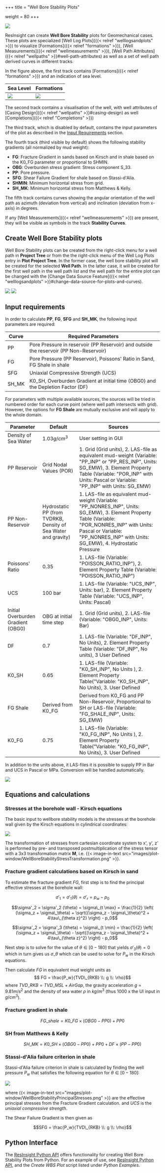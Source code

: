 +++
title = "Well Bore Stability Plots"

weight = 80
+++

![](/images/plot-window/WellBoreStability.png)

ResInsight can create **Well Bore Stability** plots for Geomechanical cases. These plots are specialized [Well Log Plots]({{< relref "welllogsandplots" >}}) to visualize [Formations]({{< relref "formations" >}}), [Well Measurements]({{< relref "wellmeasurements" >}}), [Well Path Attributes]({{< relref "wellpaths" >}}#well-path-attributes) as well as a set of well path derived curves in different tracks. 

In the figure above, the first track contains [Formations]({{< relref "formations" >}}) and an indication of sea level.

| Sea Level | Formations |
|-----------|------------|
|![](/images/plot-window/WaterLevel.png) | ![](/images/plot-window/FormationLevels.png) |

The second track contains a visualisation of the well, with well attributes of [Casing Design]({{< relref "wellpaths" >}}#casing-design) as well [Completions]({{< relref "Completions" >}})

The third track, which is disabled by default, contains the input parameters of the plot as described in the [Input Requirements](#input-requirements) section.

The fourth track (third visible by default) shows the following stability gradients (all normalized by mud weight):

- **FG**: Fracture Gradient in sands based on Kirsch and in shale based on the K0_FG parameter or proportional to SHMIN. 
- **OBG**: Overburden stress gradient: Stress component S_33.
- **PP**: Pore pressure.
- **SFG**: Shear Failure Gradient for shale based on Stassi-d'Alia.
- **SHMIN**: Minimum horizontal stress from grid.
- **SH_MK**: Minimum horizontal stress from Matthews & Kelly.

The fifth track contains curves showing the angular orientation of the well path as azimuth (deviation from vertical) and inclination (deviation from x-axis) in degrees.

If any [Well Measurements]({{< relref "wellmeasurements" >}}) are present, they will be visible as symbols in the track **Stability Curves**.

## Create Well Bore Stability plots

Well Bore Stability plots can be created from the right-click menu for a well path in **Project Tree** or from the the right-click menu of the Well Log Plots entry in **Plot Project Tree**. In the former case, the well bore stability plot will be created for the selected **Well Path**. In the latter case, it will be created for the first well path in the well path list and the well path for the entire plot can be changed with the [Change Data Source Feature]({{< relref "welllogsandplots" >}}#change-data-source-for-plots-and-curves).

![](/images/plot-window/WellBoreStabilityCreation.png) 
![](/images/plot-window/WellBoreStabilityCreation2.png)

## Input requirements

In order to calculate **PP**, **FG**, **SFG** and **SH_MK**, the following input parameters are required:

| Curve | Required Parameters            |
|-------|--------------------------------|
|  PP   | Pore Pressure in reservoir (PP Reservoir) and outside the reservoir (PP Non-Reservoir) |
|  FG   | Pore Pressure (PP Reservoir), Poissons' Ratio in Sand, FG Shale in shale |
|  SFG  | Uniaxial Compressive Strength (UCS) |
| SH_MK | K0_SH, Overburden Gradient at initial time (OBG0) and the Depletion Factor (DF) |

For parameters with multiple available sources, the sources will be tried in numbered order for each curve point (where well path intersects with grid). However, the options for **FG Shale** are mutually exclusive and will apply to the whole domain.

| Parameter     | Default | Sources |
|---------------|---------|-------------------|
| Density of Sea Water | $1.03 g/cm^3$ | User setting in GUI|
| PP Reservoir | Grid Nodal Values (POR) | 1. Grid (Grid units), 2. LAS-file as equivalent mud-weight (Variable: "PP_INP" or "PP_RES_INP", Units: SG_EMW), 3. Element Property Table (Variable: "POR_INP" with Units: Pascal or Variable: "PP_INP" with Units: SG_EMW)|
| PP Non-Reservoir | Hydrostatic PP (from TVDRKB, Density of Sea Water and gravity) | 1. LAS-file as equivalent mud-weight (Variable: "PP_NONRES_INP", Units: SG_EMW), 3. Element Property Table (Variable: "POR_NONRES_INP" with Units: Pascal or Variable: "PP_NONRES_INP" with Units: SG_EMW), 4. Hydrostatic Pressure|
| Poissons' Ratio | 0.35 | 1. LAS-file (Variable: "POISSON_RATIO_INP"), 2. Element Property Table (Variable: "POISSON_RATIO_INP")|
| UCS             | 100 bar | 1. LAS-file (Variable: "UCS_INP", Units: bar), 2. Element Property Table (Variable: "UCS_INP", Units: Pascal) |
| Initial Overburden Gradient (OBG0) | OBG at initial time step | 1. Grid (Grid units), 2. LAS-file (Variable: "OBG0_INP", Units: Bar) | 
| DF | 0.7 | 1. LAS-file (Variable: "DF_INP", No Units), 2. Element Property Table (Variable: "DF_INP", No units), 3 User Defined |
| K0_SH | 0.65  | 1. LAS-file (Variable: "K0_SH_INP", No Units ), 2. Element Property Table("Variable: "K0_SH_INP", No Units), 3. User Defined | 
| FG Shale | Derived from K0_FG | Derived from K0_FG and PP Non-Reservoir, Proportional to SH or LAS-file (Variable: "FG_SHALE_INP", Units: SG_EMW)|
| K0_FG | 0.75  | 1. LAS-file (Variable: "K0_FG_INP", No Units ), 2. Element Property Table("Variable: "K0_FG_INP", No Units), 3. User Defined |

In addition to the units above, it LAS-files it is possible to supply PP in Bar and UCS in Pascal or MPa. Conversion will be handled automatically.

![](/images/plot-window/WellBoreStabilityParameters.png)

## Equations and calculations

### Stresses at the borehole wall - Kirsch equations

The basic input to wellbore stability models is the stresses at the borehole wall given by the Kirsch equations in cylindrical coordinates:

![](/images/plot-window/WellBoreStabilityKirschEquations.png)

The transformation of stresses from cartesian coordinate system to x', y', z' is performed by pre- and transposed postmultiplication of the stress tensor with a 3x3 transformation matrix **M**, i.e. 
{{< image-in-text src="images/plot-window/WellBoreStabilityStressTransformation.png" >}}. 



### Fracture gradient calculations based on Kirsch in sand

To estimate the fracture gradient *FG*, first step is to find the principal effective stresses at the borehole wall:

$$\sigma'_1 = \sigma'_1 (\theta)= \sigma'_r = p_w - p_0$$

$$\sigma'_2 = \sigma'_2 (\theta) = \sigma\_{t \max} = \frac{1}{2} \left( (\sigma_z + \sigma\_\theta) + \sqrt{(\sigma_z - \sigma\_\theta)^2 + 4\tau\_{\theta z}^2} \right) - p_0$$

$$\sigma'_2 = \sigma'_3 (\theta) = \sigma\_{t \min} = \frac{1}{2} \left( (\sigma_z + \sigma\_\theta) - \sqrt{(\sigma_z - \sigma\_\theta)^2 + 4\tau\_{\theta z}^2} \right) - p_0$$

Next step is to solve for the value of $\theta \in [0 - 180]$ that yields $\sigma'_3 (\theta) = 0$ which in turn gives us $\sigma\_\theta$ which can be used to solve for $P_w$ in the Kirsch equations.

Then calculate *FG* in equivalent mud weight units as
$$ FG = \frac{P_w}{TVD\_{RKB} \\: g  \\: \rho}$$ where $TVD\_{RKB} = TVD\_{MSL} + AirGap$, the gravity acceleration $g = 9.81 m/s^2$ and  the density of sea water $\rho$ in $kg/m^3$ (thus 1000 x the UI input in $g/cm^3$).

### Fracture gradient in shale
$$FG\_{shale} = K0\_{FG} \times (OBG0 - PP0) + PP0$$

### SH from Matthews & Kelly
$$SH\_{MK} = K0\_{SH} \times (OBG0 - PP0) + PP0 + DF \times (PP-PP0)$$

### Stassi-d'Alia failure criterion in shale

Stassi-d'Alia failure criterion in shale is calculated by finding the well pressure $P_w$ that satisfies the following equation 
for  $\theta \in [0 - 180]$:

![](/images/plot-window/WellBoreStabilityStassiEquations.png)

where {{< image-in-text src="images/plot-window/WellBoreStabilityPrincipalStresses.png" >}} are the effective principal stresses from the Fracture Gradient calculation.
and *UCS* is the *uniaxial compressive strength*.

The Shear Failure Gradient is then given as

$$SFG = \frac{P_w}{TVD\_{RKB} \\: g \\: \rho}$$

## Python Interface
The [ResInsight Python API](https://api.resinsight.org) offers functionality for creating Well Bore Stability Plots from Python.
For an example of use, see [ResInsight Python API](https://api.resinsight.org), and the *Create WBS Plot* script listed
under *Python Examples*.